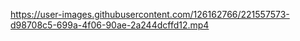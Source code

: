 

https://user-images.githubusercontent.com/126162766/221557573-d98708c5-699a-4f06-90ae-2a244dcffd12.mp4

